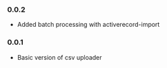 ### 0.0.2
- Added batch processing with activerecord-import

### 0.0.1
- Basic version of csv uploader
